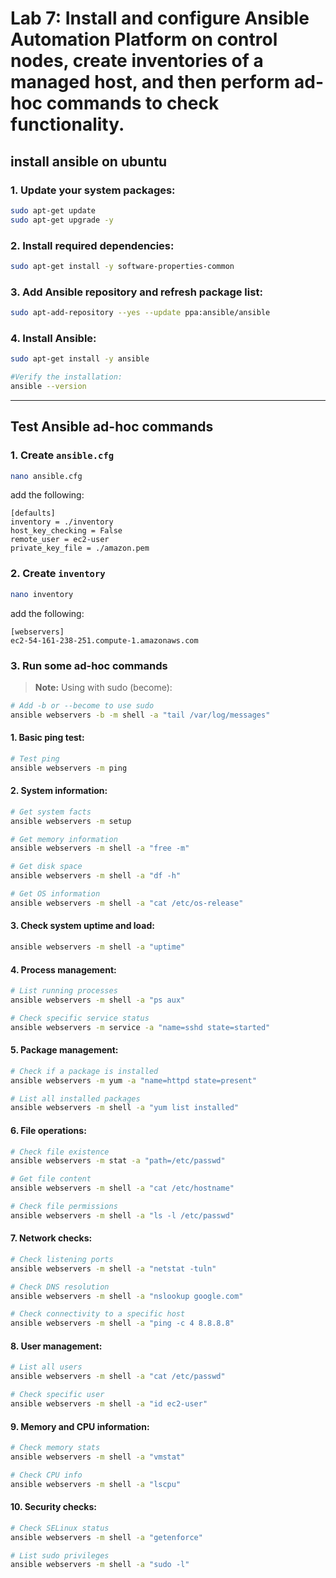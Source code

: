 # Lab 7: Install and configure Ansible Automation Platform on control nodes, create inventories of a managed host, and then perform ad-hoc commands to check functionality.

## install ansible on ubuntu

### 1. Update your system packages:
```bash
sudo apt-get update
sudo apt-get upgrade -y
```

### 2. Install required dependencies:
```bash
sudo apt-get install -y software-properties-common
```

### 3. Add Ansible repository and refresh package list:
```bash
sudo apt-add-repository --yes --update ppa:ansible/ansible
```

### 4. Install Ansible:
```bash
sudo apt-get install -y ansible

#Verify the installation:
ansible --version
```

---

## Test Ansible ad-hoc commands

### 1. Create `ansible.cfg`
```bash
nano ansible.cfg
```
add the following:
```
[defaults]
inventory = ./inventory
host_key_checking = False
remote_user = ec2-user
private_key_file = ./amazon.pem
```

### 2. Create `inventory`
```bash
nano inventory
```
add the following:
```
[webservers]
ec2-54-161-238-251.compute-1.amazonaws.com
```

### 3. Run some ad-hoc commands
> **Note:**
> Using with sudo (become):
```bash
# Add -b or --become to use sudo
ansible webservers -b -m shell -a "tail /var/log/messages"
```

#### 1. Basic ping test:
```bash
# Test ping
ansible webservers -m ping
```

#### 2. System information:
```bash
# Get system facts
ansible webservers -m setup

# Get memory information
ansible webservers -m shell -a "free -m"

# Get disk space
ansible webservers -m shell -a "df -h"

# Get OS information
ansible webservers -m shell -a "cat /etc/os-release"
```

#### 3. Check system uptime and load:
```bash
ansible webservers -m shell -a "uptime"
```

#### 4. Process management:
```bash
# List running processes
ansible webservers -m shell -a "ps aux"

# Check specific service status
ansible webservers -m service -a "name=sshd state=started"
```

#### 5. Package management:
```bash
# Check if a package is installed
ansible webservers -m yum -a "name=httpd state=present"

# List all installed packages
ansible webservers -m shell -a "yum list installed"
```

#### 6. File operations:
```bash
# Check file existence
ansible webservers -m stat -a "path=/etc/passwd"

# Get file content
ansible webservers -m shell -a "cat /etc/hostname"

# Check file permissions
ansible webservers -m shell -a "ls -l /etc/passwd"
```

#### 7. Network checks:
```bash
# Check listening ports
ansible webservers -m shell -a "netstat -tuln"

# Check DNS resolution
ansible webservers -m shell -a "nslookup google.com"

# Check connectivity to a specific host
ansible webservers -m shell -a "ping -c 4 8.8.8.8"
```

#### 8. User management:
```bash
# List all users
ansible webservers -m shell -a "cat /etc/passwd"

# Check specific user
ansible webservers -m shell -a "id ec2-user"
```

#### 9. Memory and CPU information:
```bash
# Check memory stats
ansible webservers -m shell -a "vmstat"

# Check CPU info
ansible webservers -m shell -a "lscpu"
```

#### 10. Security checks:
```bash
# Check SELinux status
ansible webservers -m shell -a "getenforce"

# List sudo privileges
ansible webservers -m shell -a "sudo -l"
```
